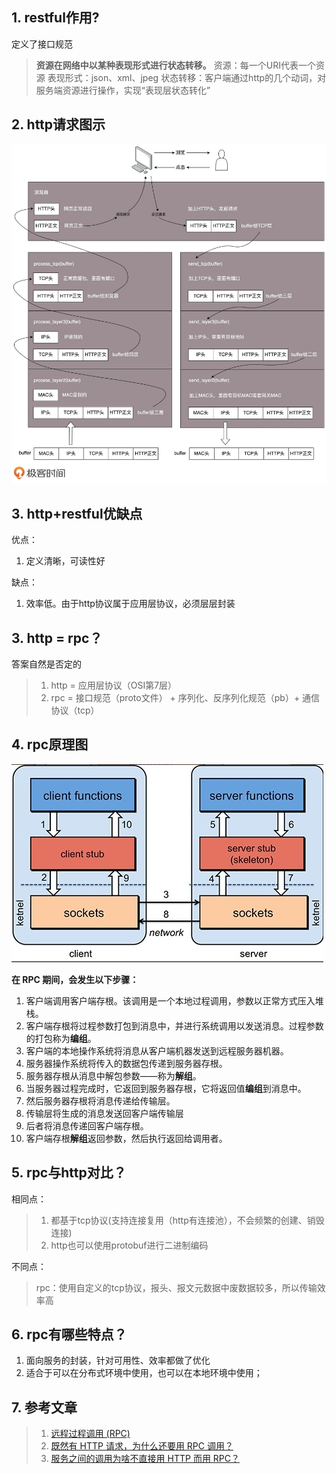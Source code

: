 ## 1. restful作用?
定义了接口规范
> **资源在网络中以某种表现形式进行状态转移。**
> 资源：每一个URI代表一个资源
> 表现形式：json、xml、jpeg
> 状态转移：客户端通过http的几个动词，对服务端资源进行操作，实现“表现层状态转化”

## 2. http请求图示
![](./images/http请求流程图.webp)

## 3. http+restful优缺点
优点：
1. 定义清晰，可读性好

缺点：
1. 效率低。由于http协议属于应用层协议，必须层层封装

##  3. http = rpc？
答案自然是否定的  
> 1. http = 应用层协议（OSI第7层）
> 2. rpc = 接口规范（proto文件） + 序列化、反序列化规范（pb）+ 通信协议（tcp）

## 4. rpc原理图
![](./images/rpc调用过程.jpeg)

**在 RPC 期间，会发生以下步骤：**
1. 客户端调用客户端存根。该调用是一个本地过程调用，参数以正常方式压入堆栈。
2. 客户端存根将过程参数打包到消息中，并进行系统调用以发送消息。过程参数的打包称为**编组**。
3. 客户端的本地操作系统将消息从客户端机器发送到远程服务器机器。
4. 服务器操作系统将传入的数据包传递到服务器存根。
5. 服务器存根从消息中解包参数——称为**解组**。
6. 当服务器过程完成时，它返回到服务器存根，它将返回值**编组**到消息中。
7. 然后服务器存根将消息传递给传输层。
8. 传输层将生成的消息发送回客户端传输层
9. 后者将消息传递回客户端存根。
10. 客户端存根**解组**返回参数，然后执行返回给调用者。

## 5. rpc与http对比？
相同点：
>1. 都基于tcp协议(支持连接复用（http有连接池），不会频繁的创建、销毁连接)
>2. http也可以使用protobuf进行二进制编码

不同点：
> rpc：使用自定义的tcp协议，报头、报文元数据中废数据较多，所以传输效率高

## 6. rpc有哪些特点？
1. 面向服务的封装，针对可用性、效率都做了优化
2. 适合于可以在分布式环境中使用，也可以在本地环境中使用；

## 7. 参考文章
> 1. [远程过程调用 (RPC)](https://searchapparchitecture.techtarget.com/definition/Remote-Procedure-Call-RPC)
> 2. [既然有 HTTP 请求，为什么还要用 RPC 调用？](https://www.zhihu.com/question/41609070/answer/1030913797)
> 3. [服务之间的调用为啥不直接用 HTTP 而用 RPC？](https://zhuanlan.zhihu.com/p/334657641)